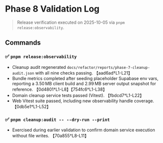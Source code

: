 # Phase 8 Validation Log

> Release verification executed on 2025-10-05 via `pnpm release:observability`.

## Commands

### ✅ `pnpm release:observability`
- Cleanup audit regenerated `docs/refactor/reports/phase-7-cleanup-audit.json` with all nine checks passing. 【aad6ad†L1-L21】
- Bundle metrics completed after seeding placeholder Supabase env vars, reporting a 3.50 MB client build and 2.99 MB server output snapshot for reference. 【0d4801†L1-L8】【754fc6†L1-L38】
- Domain cleanup service tests passed (Vitest). 【fbdcd7†L1-L22】
- Web Vitest suite passed, including new observability handle coverage. 【0db5e1†L1-L52】

### ✅ `pnpm cleanup:audit -- --dry-run --print`
- Exercised during earlier validation to confirm domain service execution without file writes. 【70a855†L8-L11】
